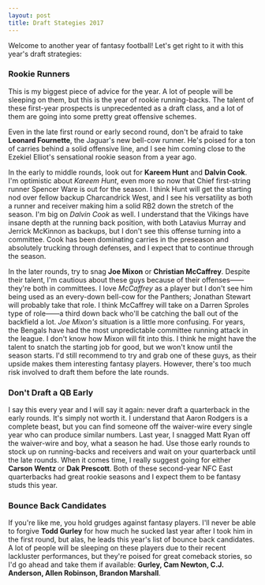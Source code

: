 ```yaml
---
layout: post
title: Draft Stategies 2017 
---
```


Welcome to another year of fantasy football! Let's get right to it with this year's draft strategies:

### Rookie Runners
This is my biggest piece of advice for the year. A lot of people will be sleeping on them, but this is the year of rookie running-backs. The talent of these first-year prospects is unprecedented as a draft class, and a lot of them are going into some pretty great offensive schemes.

Even in the late first round or early second round, don't be afraid to take **Leonard Fournette**, the Jaguar's new bell-cow runner. He's poised for a ton of carries behind a solid offensive line, and I see him coming close to the Ezekiel Elliot's sensational rookie season from a year ago.

In the early to middle rounds, look out for **Kareem Hunt** and **Dalvin Cook**. I'm optimistic about _Kareem Hunt_, even more so now that Chief first-string runner Spencer Ware is out for the season. I think Hunt will get the starting nod over fellow backup Charcandrick West, and I see his versatility as both a runner and receiver making him a solid RB2 down the stretch of the season. I'm big on _Dalvin Cook_ as well. I understand that the Vikings have insane depth at the running back position, with both Latavius Murray and Jerrick McKinnon as backups, but I don't see this offense turning into a committee. Cook has been dominating carries in the preseason and absolutely trucking through defenses, and I expect that to continue through the season.

In the later rounds, try to snag **Joe Mixon** or **Christian McCaffrey**. Despite their talent, I'm cautious about these guys because of their offenses——they're both in committees. I love _McCaffrey_ as a player but I don't see him being used as an every-down bell-cow for the Panthers; Jonathan Stewart will probably take that role. I think McCaffrey will take on a Darren Sproles type of role——a third down back who'll be catching the ball out of the backfield a lot. _Joe Mixon's_ situation is a little more confusing. For years, the Bengals have had the most unpredictable committee running attack in the league. I don't know how Mixon will fit into this. I think he might have the talent to snatch the starting job for good, but we won't know until the season starts. I'd still recommend to try and grab one of these guys, as their upside makes them interesting fantasy players. However, there's too much risk involved to draft them before the late rounds.

### Don't Draft a QB Early
I say this every year and I will say it again: never draft a quarterback in the early rounds. It's simply not worth it. I understand that Aaron Rodgers is a complete beast, but you can find someone off the waiver-wire every single year who can produce similar numbers. Last year, I snagged Matt Ryan off the waiver-wire and boy, what a season he had. Use those early rounds to stock up on running-backs and receivers and wait on your quarterback until the late rounds. When it comes time, I really suggest going for either **Carson Wentz** or **Dak Prescott**. Both of these second-year NFC East quarterbacks had great rookie seasons and I expect them to be fantasy studs this year.

### Bounce Back Candidates
If you're like me, you hold grudges against fantasy players. I'll never be able to forgive **Todd Gurley** for how much he sucked last year after I took him in the first round, but alas, he leads this year's list of bounce back candidates. A lot of people will be sleeping on these players due to their recent lackluster performances, but they're poised for great comeback stories, so I'd go ahead and take them if available: **Gurley, Cam Newton, C.J. Anderson, Allen Robinson, Brandon Marshall**.
